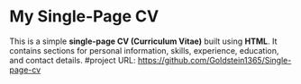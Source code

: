 # My Single-Page CV
This is a simple **single-page CV (Curriculum Vitae)** built using **HTML**. It contains sections for personal information, skills, experience, education, and contact details.
#project URL: https://github.com/Goldstein1365/Single-page-cv
